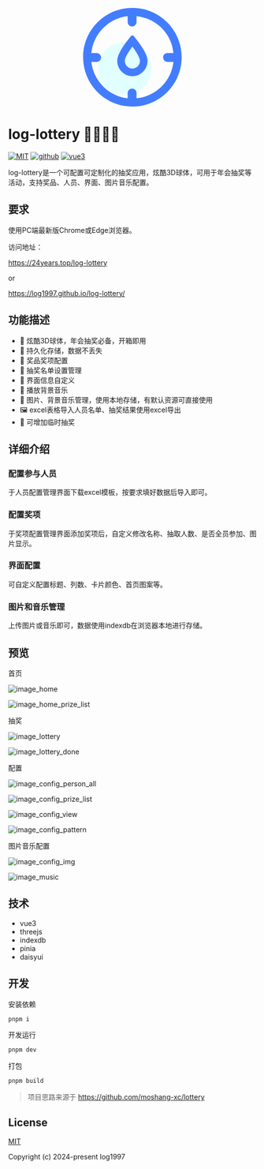 <p align="center">
    <a href="http://www.form-create.com">
        <svg t="1704902663531" class="icon" viewBox="0 0 1024 1024" version="1.1" xmlns="http://www.w3.org/2000/svg" p-id="4318" width="200" height="200"><path d="M433.230769 630.153846m-275.692307 0a275.692308 275.692308 0 1 0 551.384615 0 275.692308 275.692308 0 1 0-551.384615 0Z" fill="#E2FFFF" p-id="4319"></path><path d="M512 0C228.903385 0 0 228.903385 0 512s228.903385 512 512 512 512-228.903385 512-512S795.096615 0 512 0z m42.968615 938.653538V883.396923c0-27.608615-21.464615-46.040615-46.040615-46.040615-24.536615 0-46.040615 21.504-46.040615 46.08v55.21723c-196.450462-21.464615-356.036923-181.090462-377.540923-377.540923H140.603077c24.536615 0 46.040615-21.504 46.040615-46.08 0-24.536615-21.504-46.001231-46.08-46.00123H85.385846c18.392615-199.522462 178.018462-362.220308 377.540923-383.684923v61.36123c0 24.576 21.504 46.08 46.08 46.08 24.536615 0 46.001231-21.504 46.001231-46.08V85.346462c202.594462 21.464615 365.292308 181.090462 383.684923 383.684923h-61.361231c-27.648 0-46.08 18.392615-46.08 46.040615 0 24.536615 21.504 46.040615 46.08 46.040615h61.361231c-21.464615 199.522462-184.162462 359.148308-383.684923 377.540923z" fill="#437DFF" p-id="4320"></path><path d="M499.396923 291.170462a19.692308 19.692308 0 0 1 25.245539 0.039384l2.520615 2.520616 9.964308 12.169846C625.427692 414.208 669.538462 495.340308 669.538462 549.218462 669.538462 637.44 599.04 708.923077 512 708.923077s-157.538462-71.483077-157.538462-159.704615c0-49.900308 37.809231-123.155692 113.506462-219.72677l18.904615-23.630769 9.964308-12.130461a19.692308 19.692308 0 0 1 2.599385-2.56z m12.603077 110.434461l-9.570462 13.075692-13.23323 18.747077-11.815385 17.644308C447.763692 496.679385 433.230769 530.313846 433.230769 549.218462c0 44.937846 35.524923 80.935385 78.769231 80.935384 43.244308 0 78.769231-35.997538 78.769231-80.935384 0-16.305231-11.027692-43.992615-33.437539-81.053539l-10.318769-16.462769a790.843077 790.843077 0 0 0-11.697231-17.565539l-13.115077-18.668307-10.200615-13.863385z" fill="#437DFF" p-id="4321"></path></svg>
    </a>
</p>

# log-lottery 🚀🚀🚀🚀

[![MIT](https://img.shields.io/badge/License-MIT-yellow.svg)](https://github.com/LOG1997/log-lottery)
[![github](https://img.shields.io/badge/Author-log1997-blue.svg)](https://github.com/log1997)
[![vue3](https://img.shields.io/badge/VUE-3.0-green.svg)](https://github.com/log1997)

log-lottery是一个可配置可定制化的抽奖应用，炫酷3D球体，可用于年会抽奖等活动，支持奖品、人员、界面、图片音乐配置。

## 要求

使用PC端最新版Chrome或Edge浏览器。

访问地址：

https://24years.top/log-lottery

or

 https://log1997.github.io/log-lottery/

## 功能描述

- 🕍 炫酷3D球体，年会抽奖必备，开箱即用
- 🧿 持久化存储，数据不丢失
- 🎁 奖品奖项配置
- 👱 抽奖名单设置管理
- 🛞 界面信息自定义
- 🎼 播放背景音乐
- 💾 图片、背景音乐管理，使用本地存储，有默认资源可直接使用
- 🖼️ excel表格导入人员名单、抽奖结果使用excel导出
- 🎈 可增加临时抽奖

## 详细介绍

### 配置参与人员

于人员配置管理界面下载excel模板，按要求填好数据后导入即可。

### 配置奖项

于奖项配置管理界面添加奖项后，自定义修改名称、抽取人数、是否全员参加、图片显示。

### 界面配置

可自定义配置标题、列数、卡片颜色、首页图案等。

### 图片和音乐管理

上传图片或音乐即可，数据使用indexdb在浏览器本地进行存储。

## 预览

首页

![image_home](./static/images/home.png)

![image_home_prize_list](./static//images/home_prizelist.png)

抽奖

![image_lottery](./static/images/lottery-enter.png)

![image_lottery_done](./static/images/lottery-done.png)

配置

![image_config_person_all](./static/images/config_personall.png)

![image_config_prize_list](./static/images/config_prize.png)

![image_config_view](./static/images/config-view.png)

![image_config_pattern](./static/images/config_pattern.png)

图片音乐配置

![image_config_img](./static/images/image_config.png)

![image_music](./static/images/music_music.png)

## 技术

- vue3
- threejs
- indexdb
- pinia
- daisyui

## 开发

安装依赖

```bash
pnpm i
```

开发运行

```bash
pnpm dev
```

打包

```bash
pnpm build
```

> 项目思路来源于 https://github.com/moshang-xc/lottery

## License

[MIT](http://opensource.org/licenses/MIT)

Copyright (c) 2024-present log1997

